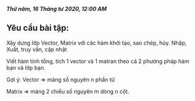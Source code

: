***Thứ năm, 16 Tháng tư 2020, 12:00 AM***

## Yêu cầu bài tập:

Xây dựng lớp Vector, Matrix với các hàm khởi tạo, sao chép, hủy. Nhập, Xuất, truy vấn, cập nhật

Viết hàm tính tổng, tích 1 vector và 1 matran theo cả 2 phương pháp hàm bạn và lớp bạn.

Gợi ý: Vector => mảng số nguyên n phần tử

Matrix => mảng 2 chiều số nguyên m dòng n cột.

